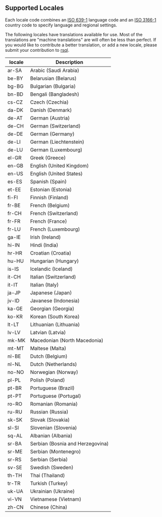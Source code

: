 ## Supported Locales

Each locale code combines an [ISO 639-1](https://www.iso.org/iso-639-language-code) language code and an
[ISO 3166-1](https://www.iso.org/iso-3166-country-codes.html) country code to specify language and regional
settings.

The following locales have translations available for use. Most of the translations are "machine translations" are will
often be less than perfect. If you would like to contribute a better translation, or add a new locale, please submit
your contribution to [rsql](https://github.com/theseus-rs/rsql).

| locale | Description                      |
|--------|----------------------------------|
| ar-SA  | Arabic (Saudi Arabia)            |
| be-BY  | Belarusian (Belarus)             |
| bg-BG  | Bulgarian (Bulgaria)             |
| bn-BD  | Bengali (Bangladesh)             |
| cs-CZ  | Czech (Czechia)                  |
| da-DK  | Danish (Denmark)                 |
| de-AT  | German (Austria)                 |
| de-CH  | German (Switzerland)             |
| de-DE  | German (Germany)                 |
| de-LI  | German (Liechtenstein)           |
| de-LU  | German (Luxembourg)              |
| el-GR  | Greek (Greece)                   |
| en-GB  | English (United Kingdom)         |
| en-US  | English (United States)          |
| es-ES  | Spanish (Spain)                  |
| et-EE  | Estonian (Estonia)               |
| fi-FI  | Finnish (Finland)                |
| fr-BE  | French (Belgium)                 |
| fr-CH  | French (Switzerland)             |
| fr-FR  | French (France)                  |
| fr-LU  | French (Luxembourg)              |
| ga-IE  | Irish (Ireland)                  |
| hi-IN  | Hindi (India)                    |
| hr-HR  | Croatian (Croatia)               |
| hu-HU  | Hungarian (Hungary)              |
| is-IS  | Icelandic (Iceland)              |
| it-CH  | Italian (Switzerland)            |
| it-IT  | Italian (Italy)                  |
| ja-JP  | Japanese (Japan)                 |
| jv-ID  | Javanese (Indonesia)             |
| ka-GE  | Georgian (Georgia)               |
| ko-KR  | Korean (South Korea)             |
| lt-LT  | Lithuanian (Lithuania)           |
| lv-LV  | Latvian (Latvia)                 |
| mk-MK  | Macedonian (North Macedonia)     |
| mt-MT  | Maltese (Malta)                  |
| nl-BE  | Dutch (Belgium)                  |
| nl-NL  | Dutch (Netherlands)              |
| no-NO  | Norwegian (Norway)               |
| pl-PL  | Polish (Poland)                  |
| pt-BR  | Portuguese (Brazil)              |
| pt-PT  | Portuguese (Portugal)            |
| ro-RO  | Romanian (Romania)               |
| ru-RU  | Russian (Russia)                 |
| sk-SK  | Slovak (Slovakia)                |
| sl-SI  | Slovenian (Slovenia)             |
| sq-AL  | Albanian (Albania)               |
| sr-BA  | Serbian (Bosnia and Herzegovina) |
| sr-ME  | Serbian (Montenegro)             |
| sr-RS  | Serbian (Serbia)                 |
| sv-SE  | Swedish (Sweden)                 |
| th-TH  | Thai (Thailand)                  |
| tr-TR  | Turkish (Turkey)                 |
| uk-UA  | Ukrainian (Ukraine)              |
| vi-VN  | Vietnamese (Vietnam)             |
| zh-CN  | Chinese (China)                  |
